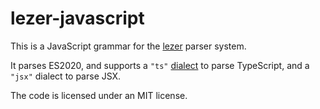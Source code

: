 # lezer-javascript

This is a JavaScript grammar for the
[lezer](https://lezer.codemirror.net/) parser system.

It parses ES2020, and supports a `"ts"`
[dialect](https://lezer.codemirror.net/docs/guide/#dialects) to parse
TypeScript, and a `"jsx"` dialect to parse JSX.

The code is licensed under an MIT license.
